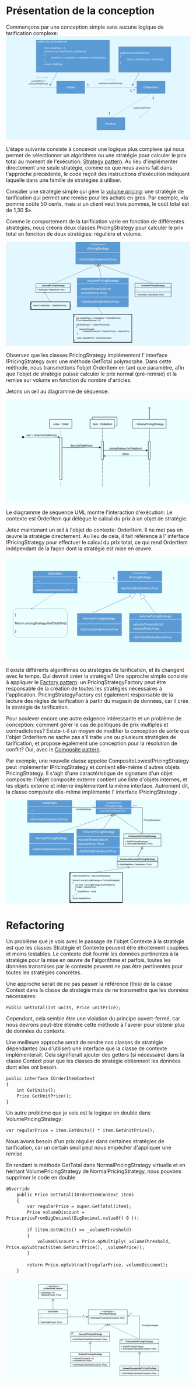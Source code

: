 # Présentation de la conception
Commençons par une conception simple sans aucune logique de tarification complexe:
![domain](https://github.com/youssefbellarbia/supermarket-pricing/blob/main/img/domain.PNG)

L'étape suivante consiste à concevoir une logique plus complexe qui nous permet de sélectionner un algorithme ou une stratégie pour calculer le prix total au moment de l'exécution: <a href='https://en.wikipedia.org/wiki/Strategy_pattern'>Strategy pattern</a>. Au lieu d'implémenter directement une seule stratégie, comme ce que nous avons fait dans l'approche précédente, le code reçoit des instructions d'exécution indiquant laquelle dans une famille de stratégies à utiliser.

Consdier une stratégie simple qui gère la <a href='https://en.wikipedia.org/wiki/Bulk_purchasing'>volume pricing</a>: une stratégie de tarification qui permet une remise pour les achats en gros. Par exemple, «la pomme coûte 50 cents, mais si un client veut trois pommes, le coût total est de 1,30 $».

Comme le comportement de la tarification varie en fonction de différentes stratégies, nous créons deux classes PricingStrategy pour calculer le prix total en fonction de deux stratégies: régulière et volume.

![strategy](https://github.com/youssefbellarbia/supermarket-pricing/blob/main/img/strategy.PNG)

Observez que les classes PricingStrategy implémentent l' interface IPricingStrategy avec une méthode GetTotal polymorphe. Dans cette méthode, nous transmettons l'objet OrderItem en tant que paramètre, afin que l'objet de stratégie puisse calculer le prix normal (pré-remise) et la remise sur volume en fonction du nombre d'articles.

Jetons un œil au diagramme de séquence:

![collaboration](https://github.com/youssefbellarbia/supermarket-pricing/blob/main/img/collaboration.PNG)

Le diagramme de séquence UML montre l'interaction d'exécution: Le contexte est OrderItem qui délègue le calcul du prix à un objet de stratégie.

Jetez maintenant un œil à l'objet de contexte: OrderItem. Il ne met pas en œuvre la stratégie directement. Au lieu de cela, il fait référence à l' interface IPricingStrategy pour effectuer le calcul du prix total, ce qui rend OrderItem indépendant de la façon dont la stratégie est mise en œuvre.

![orderitem](https://github.com/youssefbellarbia/supermarket-pricing/blob/main/img/orderitem.PNG)

Il existe différents algorithmes ou stratégies de tarification, et ils changent avec le temps. Qui devrait créer la stratégie? Une approche simple consiste à appliquer le <a href='https://en.wikipedia.org/wiki/Factory_method_pattern'>Factory pattern</a>: un PricingStrategyFactory peut être responsable de la création de toutes les stratégies nécessaires à l'application. PricingStrategyFactory est également responsable de la lecture des règles de tarification à partir du magasin de données, car il crée la stratégie de tarification.

Pour soulever encore une autre exigence intéressante et un problème de conception: comment gérer le cas de politiques de prix multiples et contradictoires? Existe-t-il un moyen de modifier la conception de sorte que l'objet OrderItem ne sache pas s'il traite une ou plusieurs stratégies de tarification, et propose également une conception pour la résolution de conflit? Oui, avec le <a href='https://en.wikipedia.org/wiki/Composite_pattern'>Composite pattern</a>.

Par exemple, une nouvelle classe appelée CompositeLowestPricingStrategy peut implémenter IPricingStrategy et contient elle-même d'autres objets PricingStrategy. Il s'agit d'une caractéristique de signature d'un objet composite: l'objet composite externe contient une liste d'objets internes, et les objets externe et interne implémentent la même interface. Autrement dit, la classe composite elle-même implémente l' interface IPricingStrategy .

![composite](https://github.com/youssefbellarbia/supermarket-pricing/blob/main/img/composite.PNG)

# Refactoring

Un problème que je vois avec le passage de l'objet Contexte à la stratégie est que les classes Stratégie et Contexte peuvent être étroitement couplées et moins testables. Le contexte doit fournir les données pertinentes à la stratégie pour la mise en œuvre de l'algorithme et parfois, toutes les données transmises par le contexte peuvent ne pas être pertinentes pour toutes les stratégies concrètes.

Une approche serait de ne pas passer la référence (this) de la classe Context dans la classe de stratégie mais de ne transmettre que les données nécessaires:

```
Public GetTotal(int units, Price unitPrice);
```

Cependant, cela semble être une violation du principe ouvert-fermé, car nous devrons peut-être étendre cette méthode à l'avenir pour obtenir plus de données du contexte.

Une meilleure approche serait de rendre nos classes de stratégie dépendantes (ou d'utiliser) une interface que la classe de contexte implémenterait. Cela signifierait ajouter des getters (si nécessaire) dans la classe Context pour que les classes de stratégie obtiennent les données dont elles ont besoin.

```
public interface IOrderItemContext
{
    int GetUnits();
    Price GetUnitPrice();
}
```

Un autre problème que je vois est la logique en double dans VolumePricingStrategy:

```
var regularPrice = item.GetUnits() * item.GetUnitPrice();
```

Nous avons besoin d'un prix régulier dans certaines stratégies de tarification, car un certain seuil peut nous empêcher d'appliquer une remise.

En rendant la méthode GetTotal dans NormalPricingStrategy virtuelle et en héritant VolumePricingStrategy de NormalPricingStrategy, nous pouvons supprimer le code en double

```
@Override
	public Price GetTotal(IOrderItemContext item)
	{
		var regularPrice = super.GetTotal(item);
		Price volumeDiscount = Price.priceFromBigDecimal(BigDecimal.valueOf( 0 ));

		if (item.GetUnits() >= _volumeThreshold)
		{
			volumeDiscount = Price.opMultiply(_volumeThreshold, Price.opSubtract(item.GetUnitPrice(), _volumePrice));
		}

		return Price.opSubtract(regularPrice, volumeDiscount);
	}
```

![final](https://github.com/youssefbellarbia/supermarket-pricing/blob/main/img/final.PNG)

